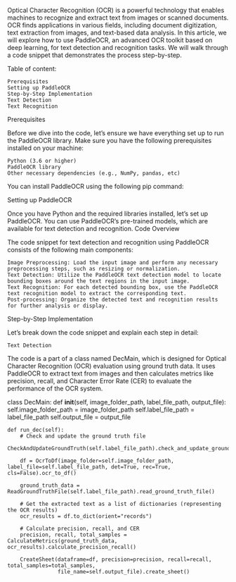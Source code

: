 Optical Character Recognition (OCR) is a powerful technology that enables machines to recognize and extract text from images or scanned documents. OCR finds applications in various fields, including document digitization, text extraction from images, and text-based data analysis. In this article, we will explore how to use PaddleOCR, an advanced OCR toolkit based on deep learning, for text detection and recognition tasks. We will walk through a code snippet that demonstrates the process step-by-step.

Table of content:

    Prerequisites
    Setting up PaddleOCR
    Step-by-Step Implementation
    Text Detection
    Text Recognition

Prerequisites

Before we dive into the code, let’s ensure we have everything set up to run the PaddleOCR library. Make sure you have the following prerequisites installed on your machine:

    Python (3.6 or higher)
    PaddleOCR library
    Other necessary dependencies (e.g., NumPy, pandas, etc)

You can install PaddleOCR using the following pip command:

Setting up PaddleOCR

Once you have Python and the required libraries installed, let’s set up PaddleOCR. You can use PaddleOCR’s pre-trained models, which are available for text detection and recognition.
Code Overview

The code snippet for text detection and recognition using PaddleOCR consists of the following main components:

    Image Preprocessing: Load the input image and perform any necessary preprocessing steps, such as resizing or normalization.
    Text Detection: Utilize the PaddleOCR text detection model to locate bounding boxes around the text regions in the input image.
    Text Recognition: For each detected bounding box, use the PaddleOCR text recognition model to extract the corresponding text.
    Post-processing: Organize the detected text and recognition results for further analysis or display.

Step-by-Step Implementation

Let’s break down the code snippet and explain each step in detail:

    Text Detection

The code is a part of a class named DecMain, which is designed for Optical Character Recognition (OCR) evaluation using ground truth data. It uses PaddleOCR to extract text from images and then calculates metrics like precision, recall, and Character Error Rate (CER) to evaluate the performance of the OCR system.

class DecMain:
    def __init__(self, image_folder_path, label_file_path, output_file):
        self.image_folder_path = image_folder_path
        self.label_file_path = label_file_path
        self.output_file = output_file

    def run_dec(self):
        # Check and update the ground truth file
        CheckAndUpdateGroundTruth(self.label_file_path).check_and_update_ground_truth_file()

        df = OcrToDf(image_folder=self.image_folder_path, label_file=self.label_file_path, det=True, rec=True, cls=False).ocr_to_df()

        ground_truth_data = ReadGroundTruthFile(self.label_file_path).read_ground_truth_file()

        # Get the extracted text as a list of dictionaries (representing the OCR results)
        ocr_results = df.to_dict(orient="records")

        # Calculate precision, recall, and CER
        precision, recall, total_samples = CalculateMetrics(ground_truth_data, ocr_results).calculate_precision_recall()

        CreateSheet(dataframe=df, precision=precision, recall=recall, total_samples=total_samples,
                    file_name=self.output_file).create_sheet()
